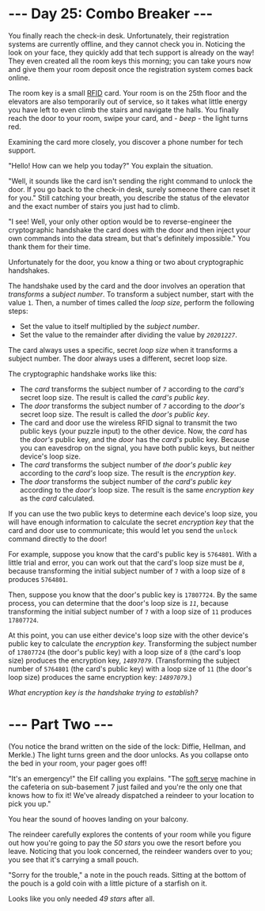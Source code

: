 ﻿# --- Day 25: Combo Breaker ---

You finally reach the check-in desk. Unfortunately, their registration systems are currently offline, and they cannot check you in. Noticing the look on your face, they quickly add that tech support is already on the way! They even created all the room keys this morning; you can take yours now and give them your room deposit once the registration system comes back online.

The room key is a small [RFID](https://en.wikipedia.org/wiki/Radio-frequency_identification) card. Your room is on the 25th floor and the elevators are also temporarily out of service, so it takes what little energy you have left to even climb the stairs and navigate the halls. You finally reach the door to your room, swipe your card, and - *beep* - the light turns red.

Examining the card more closely, you discover a phone number for tech support.

"Hello! How can we help you today?" You explain the situation.

"Well, it sounds like the card isn't sending the right command to unlock the door. If you go back to the check-in desk, surely someone there can reset it for you." Still catching your breath, you describe the status of the elevator and the exact number of stairs you just had to climb.

"I see! Well, your only other option would be to reverse-engineer the cryptographic handshake the card does with the door and then inject your own commands into the data stream, but that's definitely impossible." You thank them for their time.

Unfortunately for the door, you know a thing or two about cryptographic handshakes.

The handshake used by the card and the door involves an operation that *transforms* a *subject number*. To transform a subject number, start with the value ```1```. Then, a number of times called the *loop size*, perform the following steps:


* Set the value to itself multiplied by the *subject number*.
* Set the value to the remainder after dividing the value by *```20201227```*.


The card always uses a specific, secret *loop size* when it transforms a subject number. The door always uses a different, secret loop size.

The cryptographic handshake works like this:


* The *card* transforms the subject number of *```7```* according to the *card's* secret loop size. The result is called the *card's public key*.
* The *door* transforms the subject number of *```7```* according to the *door's* secret loop size. The result is called the *door's public key*.
* The card and door use the wireless RFID signal to transmit the two public keys (your puzzle input) to the other device. Now, the *card* has the *door's* public key, and the *door* has the *card's* public key. Because you can eavesdrop on the signal, you have both public keys, but neither device's loop size.
* The *card* transforms the subject number of *the door's public key* according to the *card's* loop size. The result is the *encryption key*.
* The *door* transforms the subject number of *the card's public key* according to the *door's* loop size. The result is the same *encryption key* as the *card* calculated.


If you can use the two public keys to determine each device's loop size, you will have enough information to calculate the secret *encryption key* that the card and door use to communicate; this would let you send the ```unlock``` command directly to the door!

For example, suppose you know that the card's public key is ```5764801```. With a little trial and error, you can work out that the card's loop size must be *```8```*, because transforming the initial subject number of ```7``` with a loop size of ```8``` produces ```5764801```.

Then, suppose you know that the door's public key is ```17807724```. By the same process, you can determine that the door's loop size is *```11```*, because transforming the initial subject number of ```7``` with a loop size of ```11``` produces ```17807724```.

At this point, you can use either device's loop size with the other device's public key to calculate the *encryption key*. Transforming the subject number of ```17807724``` (the door's public key) with a loop size of ```8``` (the card's loop size) produces the encryption key, *```14897079```*. (Transforming the subject number of ```5764801``` (the card's public key) with a loop size of ```11``` (the door's loop size) produces the same encryption key: *```14897079```*.)

*What encryption key is the handshake trying to establish?*

# --- Part Two ---

(You notice the brand written on the side of the lock: Diffie, Hellman, and Merkle.) The light turns green and the door unlocks. As you collapse onto the bed in your room, your pager goes off!

"It's an emergency!" the Elf calling you explains. "The [soft serve](https://en.wikipedia.org/wiki/Soft_serve) machine in the cafeteria on sub-basement 7 just failed and you're the only one that knows how to fix it! We've already dispatched a reindeer to your location to pick you up."

You hear the sound of hooves landing on your balcony.

The reindeer carefully explores the contents of your room while you figure out how you're going to pay the *50 stars* you owe the resort before you leave. Noticing that you look concerned, the reindeer wanders over to you; you see that it's carrying a small pouch.

"Sorry for the trouble," a note in the pouch reads. Sitting at the bottom of the pouch is a gold coin with a little picture of a starfish on it.

Looks like you only needed *49 stars* after all.
